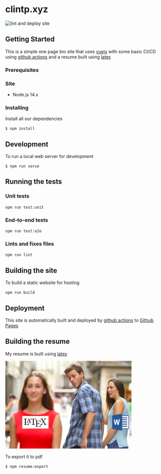 # clintp.xyz

![lint and deploy site](https://github.com/yuhonas/clintp.xyz/workflows/lint%20and%20deploy%20site/badge.svg)

## Getting Started

This is a simple one page bio site that uses [vuejs](https://vuejs.org) with some basic CI/CD using [github actions](https://github.com/actions) and a resume built using [latex](https://www.latex-project.org/)

### Prerequisites

### Site

* Node.js 14.x

### Installing

Install all our dependencies

```
$ npm install
```

## Development

To run a local web server for development

```
$ npm run serve
```

## Running the tests


### Unit tests
```
npm run test:unit
```

### End-to-end tests
```
npm run test:e2e
```

### Lints and fixes files
```
npm run lint
```

## Building the site

To build a static website for hosting

```
npm run build
```

## Deployment


This site is automatically built and deployed by [github actions](https://github.com/actions) to [Github Pages](https://pages.github.com/)


## Building the resume

My resume is built using [latex](https://www.latex-project.org/)

![picture of latex envy](./public/latexenvy-300.png)

To export it to pdf

```
$ npm resume:export
```
